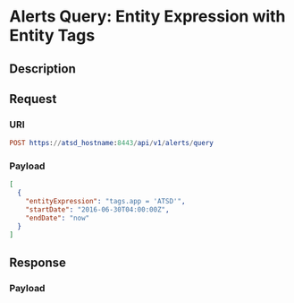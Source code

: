 # Alerts Query: Entity Expression with Entity Tags

## Description

## Request

### URI

```elm
POST https://atsd_hostname:8443/api/v1/alerts/query
```

### Payload

```json
[
  {
    "entityExpression": "tags.app = 'ATSD'",
    "startDate": "2016-06-30T04:00:00Z",
    "endDate": "now"
  }
]
```

## Response

### Payload

